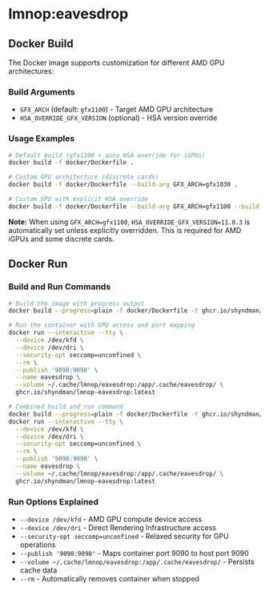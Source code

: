 # lmnop:eavesdrop

## Docker Build

The Docker image supports customization for different AMD GPU architectures:

### Build Arguments

- `GFX_ARCH` (default: `gfx1100`) - Target AMD GPU architecture
- `HSA_OVERRIDE_GFX_VERSION` (optional) - HSA version override

### Usage Examples

```bash
# Default build (gfx1100 + auto HSA override for iGPUs)
docker build -f docker/Dockerfile .

# Custom GPU architecture (discrete cards)
docker build -f docker/Dockerfile --build-arg GFX_ARCH=gfx1030 .

# Custom GPU with explicit HSA override
docker build -f docker/Dockerfile --build-arg GFX_ARCH=gfx1100 --build-arg HSA_OVERRIDE_GFX_VERSION=10.3.0 .
```

**Note:** When using `GFX_ARCH=gfx1100`, `HSA_OVERRIDE_GFX_VERSION=11.0.3` is automatically set unless explicitly overridden. This is required for AMD iGPUs and some discrete cards.

## Docker Run

### Build and Run Commands

```bash
# Build the image with progress output
docker build --progress=plain -f docker/Dockerfile -t ghcr.io/shyndman/lmnop-eavesdrop:latest .

# Run the container with GPU access and port mapping
docker run --interactive --tty \
  --device /dev/kfd \
  --device /dev/dri \
  --security-opt seccomp=unconfined \
  --rm \
  --publish '9090:9090' \
  --name eavesdrop \
  --volume ~/.cache/lmnop/eavesdrop:/app/.cache/eavesdrop/ \
  ghcr.io/shyndman/lmnop-eavesdrop:latest

# Combined build and run command
docker build --progress=plain -f docker/Dockerfile -t ghcr.io/shyndman/lmnop-eavesdrop:latest . && \
docker run --interactive --tty \
  --device /dev/kfd \
  --device /dev/dri \
  --security-opt seccomp=unconfined \
  --rm \
  --publish '9090:9090' \
  --name eavesdrop \
  --volume ~/.cache/lmnop/eavesdrop:/app/.cache/eavesdrop/ \
  ghcr.io/shyndman/lmnop-eavesdrop:latest
```

### Run Options Explained

- `--device /dev/kfd` - AMD GPU compute device access
- `--device /dev/dri` - Direct Rendering Infrastructure access
- `--security-opt seccomp=unconfined` - Relaxed security for GPU operations
- `--publish '9090:9090'` - Maps container port 9090 to host port 9090
- `--volume ~/.cache/lmnop/eavesdrop:/app/.cache/eavesdrop/` - Persists cache data
- `--rm` - Automatically removes container when stopped
